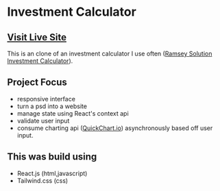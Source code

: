 # Investment Calculator

## [Visit Live Site](https://nsikan-investment-calculator.netlify.app/) ##

This is an clone of an investment calculator I use often ([Ramsey Solution Investment Calculator](https://www.ramseysolutions.com/retirement/investment-calculator)).


## Project Focus
* responsive interface
* turn a psd into a website
* manage state using React's context api
* validate user input
* consume charting api ([QuickChart.io](https://quickchart.io/)) asynchronously based off user input. 

## This was build using

- React.js (html,javascript)
- Tailwind.css (css)






